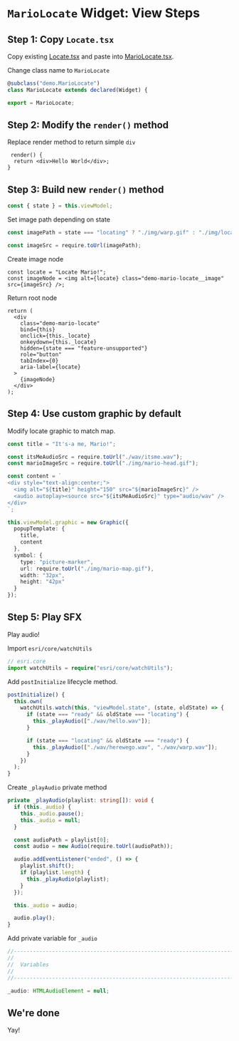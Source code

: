 # `MarioLocate` Widget: View Steps

## Step 1: Copy `Locate.tsx`

Copy existing [Locate.tsx](Locate.tsx.txt) and paste into [MarioLocate.tsx](../mario-locate-start/app/MarioLocate.tsx).

Change class name to `MarioLocate`

```ts
@subclass("demo.MarioLocate")
class MarioLocate extends declared(Widget) {
```

```ts
export = MarioLocate;
```

## Step 2: Modify the `render()` method

Replace render method to return simple `div`

```tsx
 render() {
  return <div>Hello World</div>;
}
```

## Step 3: Build new `render()` method

```ts
const { state } = this.viewModel;
```

Set image path depending on state

```ts
const imagePath = state === "locating" ? "./img/warp.gif" : "./img/locate.png";

const imageSrc = require.toUrl(imagePath);
```

Create image node

```tsx
const locate = "Locate Mario!";
const imageNode = <img alt={locate} class="demo-mario-locate__image" src={imageSrc} />;
```

Return root node

```tsx
return (
  <div
    class="demo-mario-locate"
    bind={this}
    onclick={this._locate}
    onkeydown={this._locate}
    hidden={state === "feature-unsupported"}
    role="button"
    tabIndex={0}
    aria-label={locate}
  >
    {imageNode}
  </div>
);
```

## Step 4: Use custom graphic by default

Modify locate graphic to match map.

```ts
const title = "It's-a me, Mario!";

const itsMeAudioSrc = require.toUrl("./wav/itsme.wav");
const marioImageSrc = require.toUrl("./img/mario-head.gif");

const content = `
<div style="text-align:center;">
  <img alt="${title}" height="150" src="${marioImageSrc}" />
  <audio autoplay><source src="${itsMeAudioSrc}" type="audio/wav" />
</div>
`;

this.viewModel.graphic = new Graphic({
  popupTemplate: {
    title,
    content
  },
  symbol: {
    type: "picture-marker",
    url: require.toUrl("./img/mario-map.gif"),
    width: "32px",
    height: "42px"
  }
});
```

## Step 5: Play SFX

Play audio!

Import `esri/core/watchUtils`

```ts
// esri.core
import watchUtils = require("esri/core/watchUtils");
```

Add `postInitialize` lifecycle method.

```ts
postInitialize() {
  this.own(
    watchUtils.watch(this, "viewModel.state", (state, oldState) => {
      if (state === "ready" && oldState === "locating") {
        this._playAudio(["./wav/hello.wav"]);
      }

      if (state === "locating" && oldState === "ready") {
        this._playAudio(["./wav/herewego.wav", "./wav/warp.wav"]);
      }
    })
  );
}
```

Create `_playAudio` private method

```ts
private _playAudio(playlist: string[]): void {
  if (this._audio) {
    this._audio.pause();
    this._audio = null;
  }

  const audioPath = playlist[0];
  const audio = new Audio(require.toUrl(audioPath));

  audio.addEventListener("ended", () => {
    playlist.shift();
    if (playlist.length) {
      this._playAudio(playlist);
    }
  });

  this._audio = audio;

  audio.play();
}
```

Add private variable for `_audio`

```ts
//--------------------------------------------------------------------------
//
//  Variables
//
//--------------------------------------------------------------------------

_audio: HTMLAudioElement = null;
```

## We're done

Yay!
